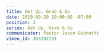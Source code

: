 ```yaml
---
title: Get Up, Grab & Go
date: 2019-09-29 10:00:00 -07:00
position: 3
series: Get Up, Grab & Go
communicator: Pastor Jason Gianotti
vimeo_id: 363192191
---
```


